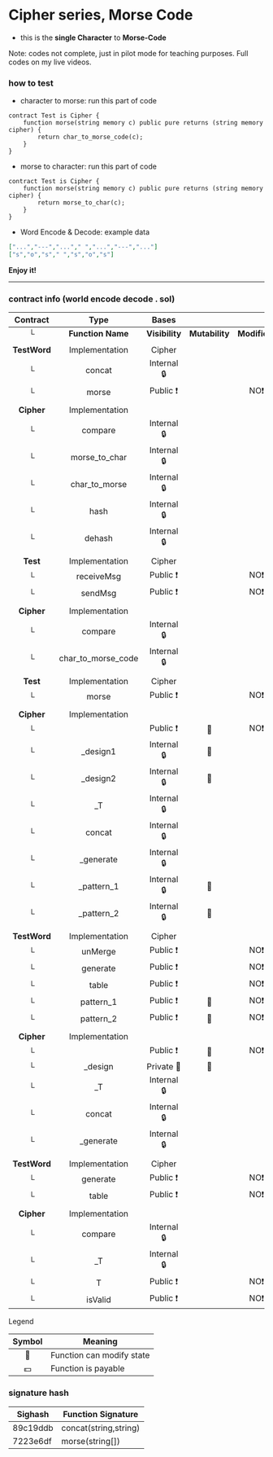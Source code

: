 # Cipher series, Morse Code
- this is the **single Character** to **Morse-Code** 

Note: codes not complete, just in pilot mode for teaching purposes. Full codes on my live videos.

### how to test
- character to morse: run this part of code
```solidity
contract Test is Cipher {
    function morse(string memory c) public pure returns (string memory cipher) {
        return char_to_morse_code(c);
    }
}
```

- morse to character: run this part of code
```solidity
contract Test is Cipher {
    function morse(string memory c) public pure returns (string memory cipher) {
        return morse_to_char(c);
    }
}
```

- Word Encode & Decode: example data
```json
["...","---","..."," ","...","---","..."]
["s","o","s"," ","s","o","s"]
```

**Enjoy it!**

---

### contract info (world encode decode . sol)

|  Contract  |         Type        |       Bases      |                  |                 |
|:----------:|:-------------------:|:----------------:|:----------------:|:---------------:|
|     └      |  **Function Name**  |  **Visibility**  |  **Mutability**  |  **Modifiers**  |
||||||
| **TestWord** | Implementation | Cipher |||
| └ | concat | Internal 🔒 |   | |
| └ | morse | Public ❗️ |   |NO❗️ |
||||||
| **Cipher** | Implementation |  |||
| └ | compare | Internal 🔒 |   | |
| └ | morse_to_char | Internal 🔒 |   | |
| └ | char_to_morse | Internal 🔒 |   | |
| └ | hash | Internal 🔒 |   | |
| └ | dehash | Internal 🔒 |   | |
||||||
| **Test** | Implementation | Cipher |||
| └ | receiveMsg | Public ❗️ |   |NO❗️ |
| └ | sendMsg | Public ❗️ |   |NO❗️ |
||||||
| **Cipher** | Implementation |  |||
| └ | compare | Internal 🔒 |   | |
| └ | char_to_morse_code | Internal 🔒 |   | |
||||||
| **Test** | Implementation | Cipher |||
| └ | morse | Public ❗️ |   |NO❗️ |
||||||
| **Cipher** | Implementation |  |||
| └ | <Constructor> | Public ❗️ | 🛑  |NO❗️ |
| └ | _design1 | Internal 🔒 | 🛑  | |
| └ | _design2 | Internal 🔒 | 🛑  | |
| └ | _T | Internal 🔒 |   | |
| └ | concat | Internal 🔒 |   | |
| └ | _generate | Internal 🔒 |   | |
| └ | _pattern_1 | Internal 🔒 | 🛑  | |
| └ | _pattern_2 | Internal 🔒 | 🛑  | |
||||||
| **TestWord** | Implementation | Cipher |||
| └ | unMerge | Public ❗️ |   |NO❗️ |
| └ | generate | Public ❗️ |   |NO❗️ |
| └ | table | Public ❗️ |   |NO❗️ |
| └ | pattern_1 | Public ❗️ | 🛑  |NO❗️ |
| └ | pattern_2 | Public ❗️ | 🛑  |NO❗️ |
||||||
| **Cipher** | Implementation |  |||
| └ | <Constructor> | Public ❗️ | 🛑  |NO❗️ |
| └ | _design | Private 🔐 | 🛑  | |
| └ | _T | Internal 🔒 |   | |
| └ | concat | Internal 🔒 |   | |
| └ | _generate | Internal 🔒 |   | |
||||||
| **TestWord** | Implementation | Cipher |||
| └ | generate | Public ❗️ |   |NO❗️ |
| └ | table | Public ❗️ |   |NO❗️ |
||||||
| **Cipher** | Implementation |  |||
| └ | compare | Internal 🔒 |   | |
| └ | _T | Internal 🔒 |   | |
| └ | T | Public ❗️ |   |NO❗️ |
| └ | isValid | Public ❗️ |   |NO❗️ |


 Legend

|  Symbol  |  Meaning  |
|:--------:|-----------|
|    🛑    | Function can modify state |
|    💵    | Function is payable |

### signature hash

| Sighash   |   Function Signature |
| ---- | ---- |
| 89c19ddb  |  concat(string,string) |
| 7223e6df  |  morse(string[]) |
